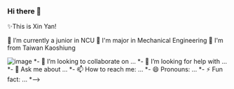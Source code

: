 ### Hi there 👋

✨This is Xin Yan!

🔭 I’m currently a junior in NCU
🔭 I'm major in Mechanical Engineering
🌱 I'm from Taiwan Kaoshiung

![image](https://github.com/Yanxxx7979/Yanxxx7979/commit/622bb3606f13f11555267d07e64cf6235cae4abc.gif)
*- 👯 I’m looking to collaborate on ...
*- 🤔 I’m looking for help with ...
*- 💬 Ask me about ...
*- 📫 How to reach me: ...
*- 😄 Pronouns: ...
*- ⚡ Fun fact: ...
*-->
